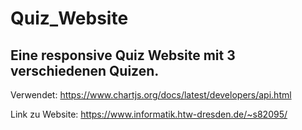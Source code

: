 # Quiz_Website

## Eine responsive Quiz Website mit 3 verschiedenen Quizen.

Verwendet: https://www.chartjs.org/docs/latest/developers/api.html

Link zu Website: https://www.informatik.htw-dresden.de/~s82095/

